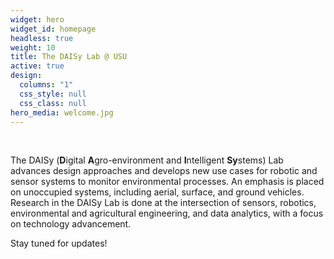 ```yaml
---
widget: hero
widget_id: homepage
headless: true
weight: 10
title: The DAISy Lab @ USU
active: true
design:
  columns: "1"
  css_style: null
  css_class: null
hero_media: welcome.jpg
---
```

<br>

The DAISy (**D**igital **A**gro-environment and **I**ntelligent **Sy**stems) Lab advances design approaches and develops new use cases for robotic and sensor systems to monitor environmental processes. An emphasis is placed on unoccupied systems, including aerial, surface, and ground vehicles. Research in the DAISy Lab is done at the intersection of sensors, robotics, environmental and agricultural engineering, and data analytics, with a focus on technology advancement.



Stay tuned for updates!